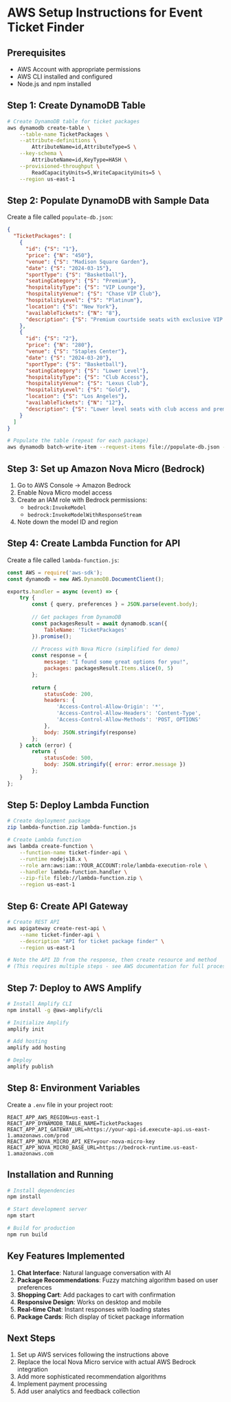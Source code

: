 # AWS Setup Instructions for Event Ticket Finder

## Prerequisites
- AWS Account with appropriate permissions
- AWS CLI installed and configured
- Node.js and npm installed

## Step 1: Create DynamoDB Table

```bash
# Create DynamoDB table for ticket packages
aws dynamodb create-table \
    --table-name TicketPackages \
    --attribute-definitions \
        AttributeName=id,AttributeType=S \
    --key-schema \
        AttributeName=id,KeyType=HASH \
    --provisioned-throughput \
        ReadCapacityUnits=5,WriteCapacityUnits=5 \
    --region us-east-1
```

## Step 2: Populate DynamoDB with Sample Data

Create a file called `populate-db.json`:

```json
{
  "TicketPackages": [
    {
      "id": {"S": "1"},
      "price": {"N": "450"},
      "venue": {"S": "Madison Square Garden"},
      "date": {"S": "2024-03-15"},
      "sportType": {"S": "Basketball"},
      "seatingCategory": {"S": "Premium"},
      "hospitalityType": {"S": "VIP Lounge"},
      "hospitalityVenue": {"S": "Chase VIP Club"},
      "hospitalityLevel": {"S": "Platinum"},
      "location": {"S": "New York"},
      "availableTickets": {"N": "8"},
      "description": {"S": "Premium courtside seats with exclusive VIP lounge access"}
    },
    {
      "id": {"S": "2"},
      "price": {"N": "280"},
      "venue": {"S": "Staples Center"},
      "date": {"S": "2024-03-20"},
      "sportType": {"S": "Basketball"},
      "seatingCategory": {"S": "Lower Level"},
      "hospitalityType": {"S": "Club Access"},
      "hospitalityVenue": {"S": "Lexus Club"},
      "hospitalityLevel": {"S": "Gold"},
      "location": {"S": "Los Angeles"},
      "availableTickets": {"N": "12"},
      "description": {"S": "Lower level seats with club access and premium dining"}
    }
  ]
}
```

```bash
# Populate the table (repeat for each package)
aws dynamodb batch-write-item --request-items file://populate-db.json --region us-east-1
```

## Step 3: Set up Amazon Nova Micro (Bedrock)

1. Go to AWS Console → Amazon Bedrock
2. Enable Nova Micro model access
3. Create an IAM role with Bedrock permissions:
   - `bedrock:InvokeModel`
   - `bedrock:InvokeModelWithResponseStream`
4. Note down the model ID and region

## Step 4: Create Lambda Function for API

Create a file called `lambda-function.js`:

```javascript
const AWS = require('aws-sdk');
const dynamodb = new AWS.DynamoDB.DocumentClient();

exports.handler = async (event) => {
    try {
        const { query, preferences } = JSON.parse(event.body);
        
        // Get packages from DynamoDB
        const packagesResult = await dynamodb.scan({
            TableName: 'TicketPackages'
        }).promise();
        
        // Process with Nova Micro (simplified for demo)
        const response = {
            message: "I found some great options for you!",
            packages: packagesResult.Items.slice(0, 5)
        };
        
        return {
            statusCode: 200,
            headers: {
                'Access-Control-Allow-Origin': '*',
                'Access-Control-Allow-Headers': 'Content-Type',
                'Access-Control-Allow-Methods': 'POST, OPTIONS'
            },
            body: JSON.stringify(response)
        };
    } catch (error) {
        return {
            statusCode: 500,
            body: JSON.stringify({ error: error.message })
        };
    }
};
```

## Step 5: Deploy Lambda Function

```bash
# Create deployment package
zip lambda-function.zip lambda-function.js

# Create Lambda function
aws lambda create-function \
    --function-name ticket-finder-api \
    --runtime nodejs18.x \
    --role arn:aws:iam::YOUR_ACCOUNT:role/lambda-execution-role \
    --handler lambda-function.handler \
    --zip-file fileb://lambda-function.zip \
    --region us-east-1
```

## Step 6: Create API Gateway

```bash
# Create REST API
aws apigateway create-rest-api \
    --name ticket-finder-api \
    --description "API for ticket package finder" \
    --region us-east-1

# Note the API ID from the response, then create resource and method
# (This requires multiple steps - see AWS documentation for full process)
```

## Step 7: Deploy to AWS Amplify

```bash
# Install Amplify CLI
npm install -g @aws-amplify/cli

# Initialize Amplify
amplify init

# Add hosting
amplify add hosting

# Deploy
amplify publish
```

## Step 8: Environment Variables

Create a `.env` file in your project root:

```env
REACT_APP_AWS_REGION=us-east-1
REACT_APP_DYNAMODB_TABLE_NAME=TicketPackages
REACT_APP_API_GATEWAY_URL=https://your-api-id.execute-api.us-east-1.amazonaws.com/prod
REACT_APP_NOVA_MICRO_API_KEY=your-nova-micro-key
REACT_APP_NOVA_MICRO_BASE_URL=https://bedrock-runtime.us-east-1.amazonaws.com
```

## Installation and Running

```bash
# Install dependencies
npm install

# Start development server
npm start

# Build for production
npm run build
```

## Key Features Implemented

1. **Chat Interface**: Natural language conversation with AI
2. **Package Recommendations**: Fuzzy matching algorithm based on user preferences
3. **Shopping Cart**: Add packages to cart with confirmation
4. **Responsive Design**: Works on desktop and mobile
5. **Real-time Chat**: Instant responses with loading states
6. **Package Cards**: Rich display of ticket package information

## Next Steps

1. Set up AWS services following the instructions above
2. Replace the local Nova Micro service with actual AWS Bedrock integration
3. Add more sophisticated recommendation algorithms
4. Implement payment processing
5. Add user analytics and feedback collection
